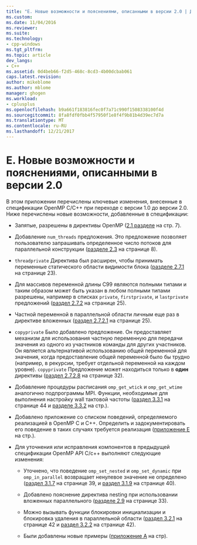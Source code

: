 ```yaml
---
title: "Е. Новые возможности и пояснениями, описанными в версии 2.0 | Документы Microsoft"
ms.custom: 
ms.date: 11/04/2016
ms.reviewer: 
ms.suite: 
ms.technology:
- cpp-windows
ms.tgt_pltfrm: 
ms.topic: article
dev_langs:
- C++
ms.assetid: 0d4beb66-f2d5-468c-8cd3-4b00dcbab061
caps.latest.revision: 
author: mikeblome
ms.author: mblome
manager: ghogen
ms.workload:
- cplusplus
ms.openlocfilehash: b9a661f183816fec0f7a71c990f1508338100f4d
ms.sourcegitcommit: 8fa8fdf0fbb4f57950f1e8f4f9b81b4d39ec7d7a
ms.translationtype: MT
ms.contentlocale: ru-RU
ms.lasthandoff: 12/21/2017
---
```

# <a name="f-new-features-and-clarifications-in-version-20"></a>Е. Новые возможности и пояснениями, описанными в версии 2.0
В этом приложении перечислены ключевые изменения, внесенные в спецификации OpenMP C/C++ при переходе с версии 1.0 до версии 2.0. Ниже перечислены новые возможности, добавленные в спецификации:  
  
-   Запятые, разрешены в директивы OpenMP ([2.1 разделе](../../parallel/openmp/2-1-directive-format.md) на стр. 7).  
  
-   Добавление `num_threads` предложения. Это предложение позволяет пользователю запрашивать определенное число потоков для параллельной конструкции ([разделе 2.3](../../parallel/openmp/2-3-parallel-construct.md) на странице 8).  
  
-   `threadprivate` Директива был расширен, чтобы принимать переменные статического области видимости блока ([разделе 2.7.1](../../parallel/openmp/2-7-1-threadprivate-directive.md) на странице 23).  
  
-   Для массивов переменной длины C99 являются полными типами и таким образом может быть указан в любом полными типами разрешены, например в списках `private`, `firstprivate`, и `lastprivate` предложений ([раздел 2.7.2](../../parallel/openmp/2-7-2-data-sharing-attribute-clauses.md) на странице 25).  
  
-   Частной переменной в параллельной области личным еще раз в директиве вложенных ([раздел 2.7.2.1](../../parallel/openmp/2-7-2-1-private.md) на странице 25).  
  
-   `copyprivate` Было добавлено предложение. Он предоставляет механизм для использования частную переменную для передачи значения из одного из участников команды для других участников. Он является альтернативой использованию общей переменной для значения, когда предоставление общей переменной было бы трудно (например, в рекурсии, требует отдельной переменной на каждом уровне). `copyprivate` Предложение может находиться только в **один** директивы ([раздел 2.7.2.8](../../parallel/openmp/2-7-2-8-copyprivate.md) на странице 32).  
  
-   Добавление процедуры расписания `omp_get_wtick` и `omp_get_wtime` аналогично подпрограммы MPI. Функции, необходимые для выполнения настройку wall тактовой частоты ([раздел 3.3.1](../../parallel/openmp/3-3-1-omp-get-wtime-function.md) на странице 44 и [разделе 3.3.2](../../parallel/openmp/3-3-2-omp-get-wtick-function.md) на стр.).  
  
-   Добавлено приложение со списком поведений, определяемого реализацией в OpenMP C и C++. Определить и задокументировать его поведение в таких случаях требуется реализация ([приложение E](../../parallel/openmp/e-implementation-defined-behaviors-in-openmp-c-cpp.md) на стр.).  
  
-   Для уточнения или исправления компонентов в предыдущей спецификации OpenMP API C/c++ выполняют следующие изменения:  
  
    -   Уточнено, что поведение `omp_set_nested` и `omp_set_dynamic` при `omp_in_parallel` возвращает ненулевое значение не определено ([раздел 3.1.7](../../parallel/openmp/3-1-7-omp-set-dynamic-function.md) на странице 39, и [раздел 3.1.9](../../parallel/openmp/3-1-9-omp-set-nested-function.md) на странице 40).  
  
    -   Добавлено пояснение директива nesting при использовании вложенных параллельного ([разделе 2.9](../../parallel/openmp/2-9-directive-nesting.md) на странице 33).  
  
    -   Можно вызывать функции блокировки инициализации и блокировка удаления в параллельной области ([раздел 3.2.1](../../parallel/openmp/3-2-1-omp-init-lock-and-omp-init-nest-lock-functions.md) на странице 42 и [раздел 3.2.2](../../parallel/openmp/3-2-2-omp-destroy-lock-and-omp-destroy-nest-lock-functions.md) на странице 42).  
  
    -   Были добавлены новые примеры ([приложение A](../../parallel/openmp/a-examples.md) на стр).